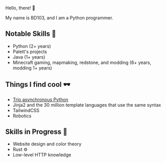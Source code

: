 Hello, there! 🫠

My name is BD103, and I am a Python programmer.

## Notable Skills 🥖

- Python (2+ years)
- Palett's projects
- Java (1+ years)
- Minecraft gaming, mapmaking, redstone, and modding (6+ years, modding 1+ years)

## Things I find cool 🕶️

- [Trio asynchronous Python](https://github.com/python-trio/trio)
- Jinja2 and the 30 million template languages that use the same syntax
- TailwindCSS
- Robotics

## Skills in Progress 🍋

- Website design and color theory
- Rust ⚙️
- Low-level HTTP knowledge
